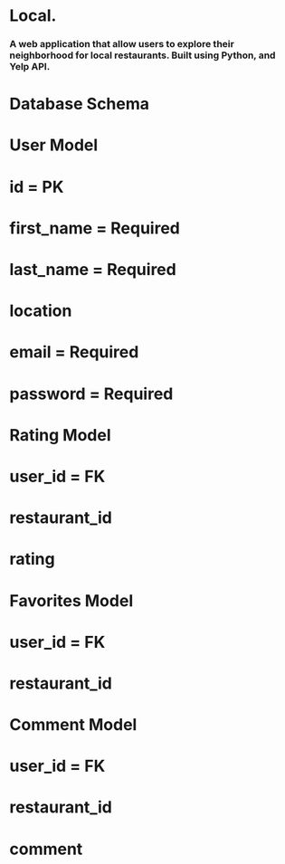 # Local.

### A web application that allow users to explore their neighborhood for local restaurants. Built using Python, and Yelp API.

# Database Schema

# User Model

# id = PK

# first_name = Required

# last_name = Required

# location

# email = Required

# password = Required

# Rating Model

# user_id = FK

# restaurant_id

# rating

# Favorites Model

# user_id = FK

# restaurant_id

# Comment Model

# user_id = FK

# restaurant_id

# comment
